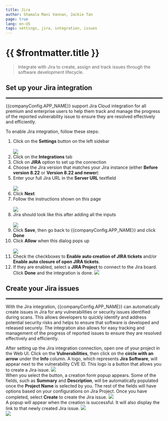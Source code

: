 ```yaml
---
title: Jira
author: Shamala Mani Vannan, Jackie Tan
page: true
lang: en-US
tags: settings, jira, integration, issues
---
```


<script setup>
import { companyConfig } from '../../../../../user-docs/config/companyConfig.js'
</script>

<ClientOnly>

# {{ $frontmatter.title }}

> Integrate with Jira to create, assign and track issues through the software development lifecycle.

## Set up your Jira integration

<hr style="border:2px solid gray" />

{{companyConfig.APP_NAME}} support Jira Cloud integration for all premium and enterprise users to help them track and manage the progress of the reported vulnerability issue to ensure they are resolved effectively and efficiently.

To enable Jira integration, follow these steps:

<ol>
  <li>Click on the <b>Settings</b> button on the left sidebar</li><br />
  <img src="/images/Settings/Integrations-Settings/Jira-1.png" /><br />
  <li>Click on the <b>Integrations</b> tab</li>
  <li>Click on <b>JIRA</b> option to set up the connection</li>
  <li>Choose the Jira version that matches your Jira instance (either <b>Before version 8.22</b> or <b>Version 8.22 and newer</b>)</li>
  <li>Enter your full Jira URL in the <b>Server URL</b> textfield</li><br />
  <img src="/images/Settings/Integrations-Settings/Jira-2.png" />
  <li>Click <b>Next</b></li>
  <li>Follow the instructions shown on this page</li><br />
  <img src="/images/Settings/Integrations-Settings/Jira-3.png" /><br />
  <li>Jira should look like this after adding all the inputs</li><br />
  <img src="/images/Settings/Integrations-Settings/Jira-4.png" /><br />
  <li>Click <b>Save</b>, then go back to {{companyConfig.APP_NAME}} and click <b>Done</b></li>
  <li>Click <b>Allow</b> when this dialog pops up<br /></li><br />
  <img src="/images/Settings/Integrations-Settings/Jira-5.png" /><br />
  <li>Check the checkboxes to <b>Enable auto creation of JIRA tickets</b> and/or <b>Enable auto closure of open JIRA tickets</b>.
    <li>If they are enabled, select a <b>JIRA Project</b> to connect to the Jira board.</li>
  Click <b>Done</b> and the integration is done.</li>
  <img src="/images/Settings/Integrations-Settings/Jira-6.png" />
</ol>

## Create your Jira issues

<hr style="border:2px solid gray" />

With the Jira integration, {{companyConfig.APP_NAME}} can automatically create issues in Jira for any vulnerabilities or security issues identified during scans. This allows developers to quickly identify and address potential security risks and helps to ensure that software is developed and released securely. The integration also allows for easy tracking and management of the progress of reported issues to ensure they are resolved effectively and efficiently.

After setting up the Jira integration connection, open one of your project in the Web UI. Click on the <b>Vulnerabilities</b>, then click on the <b>circle with an arrow</b> under the <b>Info</b> column. A logo, which represents <b>Jira Software</b>, will appear next to the vulnerability CVE ID. This logo is a button that allows you to create a Jira issue.
<img src="/images/Settings/Integrations-Settings/Jira-7.png" /><br />
When you select the button, a creation form popup appears. Some of the fields, such as <b>Summary</b> and <b>Description</b>, will be automatically populated once the <b>Project Name</b> is selected by you. The rest of the fields will have options based on your configurations on Jira Project. Once you have completed, select <b>Create</b> to create the Jira issue.
<img src="/images/Settings/Integrations-Settings/Jira-8.png" /><br />
A popup will appear when the creation is successful. It will also display the link to that newly created Jira issue.
<img src="/images/Settings/Integrations-Settings/Jira-9.png" /><br />
<img src="/images/Settings/Integrations-Settings/Jira-10.png" />
</ClientOnly>
